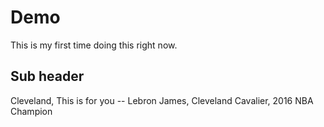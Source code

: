 # Demo

This is my first time doing this right now.

## Sub header
Cleveland, This is for you 
-- Lebron James, Cleveland Cavalier, 2016 NBA Champion